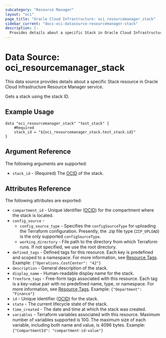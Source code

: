 ```yaml
---
subcategory: "Resource Manager"
layout: "oci"
page_title: "Oracle Cloud Infrastructure: oci_resourcemanager_stack"
sidebar_current: "docs-oci-datasource-resourcemanager-stack"
description: |-
  Provides details about a specific Stack in Oracle Cloud Infrastructure Resource Manager service
---
```


# Data Source: oci_resourcemanager_stack
This data source provides details about a specific Stack resource in Oracle Cloud Infrastructure Resource Manager service.

Gets a stack using the stack ID.

## Example Usage

```hcl
data "oci_resourcemanager_stack" "test_stack" {
	#Required
	stack_id = "${oci_resourcemanager_stack.test_stack.id}"
}
```

## Argument Reference

The following arguments are supported:

* `stack_id` - (Required) The [OCID](https://docs.cloud.oracle.com/iaas/Content/General/Concepts/identifiers.htm) of the stack.


## Attributes Reference

The following attributes are exported:

* `compartment_id` - Unique identifier ([OCID](https://docs.cloud.oracle.com/iaas/Content/General/Concepts/identifiers.htm)) for the compartment where the stack is located.
* `config_source` - 
	* `config_source_type` - Specifies the `configSourceType` for uploading the Terraform configuration. Presently, the .zip file type (`ZIP_UPLOAD`) is the only supported `configSourceType`. 
	* `working_directory` - File path to the directory from which Terraform runs. If not specified, we use the root directory. 
* `defined_tags` - Defined tags for this resource. Each key is predefined and scoped to a namespace. For more information, see [Resource Tags](https://docs.cloud.oracle.com/iaas/Content/General/Concepts/resourcetags.htm). Example: `{"Operations.CostCenter": "42"}` 
* `description` - General description of the stack.
* `display_name` - Human-readable display name for the stack.
* `freeform_tags` - Free-form tags associated with this resource. Each tag is a key-value pair with no predefined name, type, or namespace. For more information, see [Resource Tags](https://docs.cloud.oracle.com/iaas/Content/General/Concepts/resourcetags.htm). Example: `{"Department": "Finance"}` 
* `id` - Unique identifier ([OCID](https://docs.cloud.oracle.com/iaas/Content/General/Concepts/identifiers.htm)) for the stack.
* `state` - The current lifecycle state of the stack.
* `time_created` - The date and time at which the stack was created.
* `variables` - Terraform variables associated with this resource. Maximum number of variables supported is 100. The maximum size of each variable, including both name and value, is 4096 bytes. Example: `{"CompartmentId": "compartment-id-value"}` 

